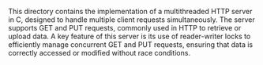 This directory contains the implementation of a multithreaded HTTP server in C, designed to handle multiple client requests simultaneously. The server supports GET and PUT requests, commonly used in HTTP to retrieve or upload data. A key feature of this server is its use of reader-writer locks to efficiently manage concurrent GET and PUT requests, ensuring that data is correctly accessed or modified without race conditions.
